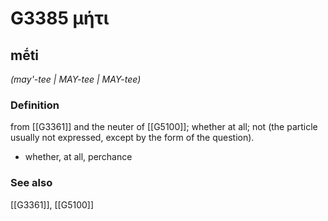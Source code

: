 # G3385 μήτι

## mḗti

_(may'-tee | MAY-tee | MAY-tee)_

### Definition

from [[G3361]] and the neuter of [[G5100]]; whether at all; not (the particle usually not expressed, except by the form of the question).

- whether, at all, perchance

### See also

[[G3361]], [[G5100]]

